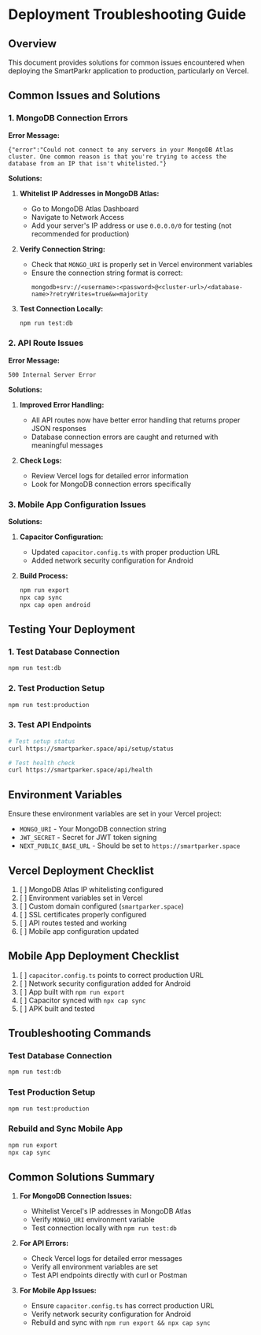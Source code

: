 # Deployment Troubleshooting Guide

## Overview

This document provides solutions for common issues encountered when deploying the SmartParkr application to production, particularly on Vercel.

## Common Issues and Solutions

### 1. MongoDB Connection Errors

**Error Message:**
```
{"error":"Could not connect to any servers in your MongoDB Atlas cluster. One common reason is that you're trying to access the database from an IP that isn't whitelisted."}
```

**Solutions:**

1. **Whitelist IP Addresses in MongoDB Atlas:**
   - Go to MongoDB Atlas Dashboard
   - Navigate to Network Access
   - Add your server's IP address or use `0.0.0.0/0` for testing (not recommended for production)

2. **Verify Connection String:**
   - Check that `MONGO_URI` is properly set in Vercel environment variables
   - Ensure the connection string format is correct:
     ```
     mongodb+srv://<username>:<password>@<cluster-url>/<database-name>?retryWrites=true&w=majority
     ```

3. **Test Connection Locally:**
   ```bash
   npm run test:db
   ```

### 2. API Route Issues

**Error Message:**
```
500 Internal Server Error
```

**Solutions:**

1. **Improved Error Handling:**
   - All API routes now have better error handling that returns proper JSON responses
   - Database connection errors are caught and returned with meaningful messages

2. **Check Logs:**
   - Review Vercel logs for detailed error information
   - Look for MongoDB connection errors specifically

### 3. Mobile App Configuration Issues

**Solutions:**

1. **Capacitor Configuration:**
   - Updated `capacitor.config.ts` with proper production URL
   - Added network security configuration for Android

2. **Build Process:**
   ```bash
   npm run export
   npx cap sync
   npx cap open android
   ```

## Testing Your Deployment

### 1. Test Database Connection
```bash
npm run test:db
```

### 2. Test Production Setup
```bash
npm run test:production
```

### 3. Test API Endpoints
```bash
# Test setup status
curl https://smartparker.space/api/setup/status

# Test health check
curl https://smartparker.space/api/health
```

## Environment Variables

Ensure these environment variables are set in your Vercel project:

- `MONGO_URI` - Your MongoDB connection string
- `JWT_SECRET` - Secret for JWT token signing
- `NEXT_PUBLIC_BASE_URL` - Should be set to `https://smartparker.space`

## Vercel Deployment Checklist

1. [ ] MongoDB Atlas IP whitelisting configured
2. [ ] Environment variables set in Vercel
3. [ ] Custom domain configured (`smartparker.space`)
4. [ ] SSL certificates properly configured
5. [ ] API routes tested and working
6. [ ] Mobile app configuration updated

## Mobile App Deployment Checklist

1. [ ] `capacitor.config.ts` points to correct production URL
2. [ ] Network security configuration added for Android
3. [ ] App built with `npm run export`
4. [ ] Capacitor synced with `npx cap sync`
5. [ ] APK built and tested

## Troubleshooting Commands

### Test Database Connection
```bash
npm run test:db
```

### Test Production Setup
```bash
npm run test:production
```

### Rebuild and Sync Mobile App
```bash
npm run export
npx cap sync
```

## Common Solutions Summary

1. **For MongoDB Connection Issues:**
   - Whitelist Vercel's IP addresses in MongoDB Atlas
   - Verify `MONGO_URI` environment variable
   - Test connection locally with `npm run test:db`

2. **For API Errors:**
   - Check Vercel logs for detailed error messages
   - Verify all environment variables are set
   - Test API endpoints directly with curl or Postman

3. **For Mobile App Issues:**
   - Ensure `capacitor.config.ts` has correct production URL
   - Verify network security configuration for Android
   - Rebuild and sync with `npm run export && npx cap sync`
